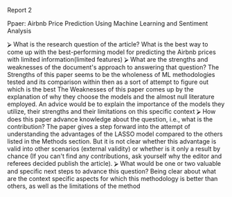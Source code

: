 Report 2

Ppaer: Airbnb Price Prediction Using Machine Learning and Sentiment Analysis

⮚ What is the research question of the article?
What is the best way to come up with the best-performing model for predicting the Airbnb prices  with limited information(limited features)
⮚ What are the strengths and weaknesses of the document's approach to answering that question?
The Strengths of this paper seems to be the wholeness of ML methodologies tested and its comparison within then as a sort of attempt to figure out which is the best
The Weaknesses of this paper comes up by the explanation of why they choose the models and the almost null literature employed. An advice would be to explain the importance of the models they utilize, their strengths and their limitations on this specific context 
⮚ How does this paper advance knowledge about the question, i.e., what is the contribution?
The paper gives a step forward into the attempt of understanding the advantages of the LASSO model compared to the others listed in the Methods section. But it is not clear whether this advantage is valid into other scenarios (external validity) or whether is it only a result by chance 
(If you can't find any contributions, ask yourself why the editor and referees decided
publish the article).
⮚ What would be one or two valuable and specific next steps to advance this question?
Being clear about what are the context specific aspects for which this methodology is better than others, as well as the limitations of the method
